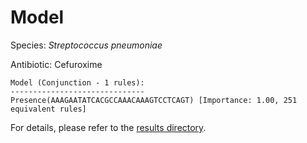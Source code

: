
# Model

Species: *Streptococcus pneumoniae*

Antibiotic: Cefuroxime

```
Model (Conjunction - 1 rules):
------------------------------
Presence(AAAGAATATCACGCCAAACAAAGTCCTCAGT) [Importance: 1.00, 251 equivalent rules]

```

For details, please refer to the [results directory](../../../../../results/scm_b/streptococcus%20pneumoniae/cefuroxime/repeat_6/).

